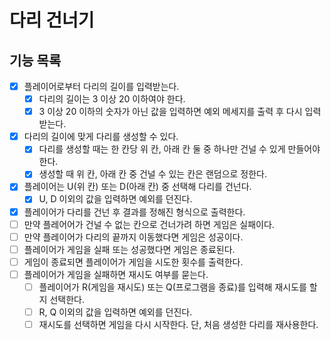 # 다리 건너기

## 기능 목록

- [x] 플레이어로부터 다리의 길이를 입력받는다.
  - [x] 다리의 길이는 3 이상 20 이하여야 한다.
  - [x] 3 이상 20 이하의 숫자가 아닌 값을 입력하면 예외 메세지를 출력 후 다시 입력받는다.
- [x] 다리의 길이에 맞게 다리를 생성할 수 있다.
  - [x] 다리를 생성할 때는 한 칸당 위 칸, 아래 칸 둘 중 하나만 건널 수 있게 만들어야 한다.
  - [x] 생성할 때 위 칸, 아래 칸 중 건널 수 있는 칸은 랜덤으로 정한다.
- [x] 플레이어는 U(위 칸) 또는 D(아래 칸) 중 선택해 다리를 건넌다.
  - [x] U, D 이외의 값을 입력하면 예외를 던진다.
- [x] 플레이어가 다리를 건넌 후 결과를 정해진 형식으로 출력한다.
- [ ] 만약 플레어어가 건널 수 없는 칸으로 건너가려 하면 게임은 실패이다.
- [ ] 만약 플레이어가 다리의 끝까지 이동했다면 게임은 성공이다.
- [ ] 플레이어가 게임을 실패 또는 성공했다면 게임은 종료된다.
- [ ] 게임이 종료되면 플레이어가 게임을 시도한 횟수를 출력한다.
- [ ] 플레이어가 게임을 실패하면 재시도 여부를 묻는다.
  - [ ] 플레이어가 R(게임을 재시도) 또는 Q(프로그램을 종료)를 입력해 재시도를 할지 선택한다.
  - [ ] R, Q 이외의 값을 입력하면 예외를 던진다.
  - [ ] 재시도를 선택하면 게임을 다시 시작한다. 단, 처음 생성한 다리를 재사용한다.